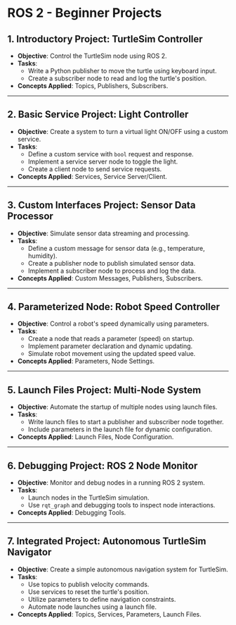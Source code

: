 
# ROS 2 - Beginner Projects

## 1. **Introductory Project: TurtleSim Controller**
   - **Objective**: Control the TurtleSim node using ROS 2.
   - **Tasks**:
     - Write a Python publisher to move the turtle using keyboard input.
     - Create a subscriber node to read and log the turtle's position.
   - **Concepts Applied**: Topics, Publishers, Subscribers.

---

## 2. **Basic Service Project: Light Controller**
   - **Objective**: Create a system to turn a virtual light ON/OFF using a custom service.
   - **Tasks**:
     - Define a custom service with `bool` request and response.
     - Implement a service server node to toggle the light.
     - Create a client node to send service requests.
   - **Concepts Applied**: Services, Service Server/Client.

---

## 3. **Custom Interfaces Project: Sensor Data Processor**
   - **Objective**: Simulate sensor data streaming and processing.
   - **Tasks**:
     - Define a custom message for sensor data (e.g., temperature, humidity).
     - Create a publisher node to publish simulated sensor data.
     - Implement a subscriber node to process and log the data.
   - **Concepts Applied**: Custom Messages, Publishers, Subscribers.

---

## 4. **Parameterized Node: Robot Speed Controller**
   - **Objective**: Control a robot's speed dynamically using parameters.
   - **Tasks**:
     - Create a node that reads a parameter (speed) on startup.
     - Implement parameter declaration and dynamic updating.
     - Simulate robot movement using the updated speed value.
   - **Concepts Applied**: Parameters, Node Settings.

---

## 5. **Launch Files Project: Multi-Node System**
   - **Objective**: Automate the startup of multiple nodes using launch files.
   - **Tasks**:
     - Write launch files to start a publisher and subscriber node together.
     - Include parameters in the launch file for dynamic configuration.
   - **Concepts Applied**: Launch Files, Node Configuration.

---

## 6. **Debugging Project: ROS 2 Node Monitor**
   - **Objective**: Monitor and debug nodes in a running ROS 2 system.
   - **Tasks**:
     - Launch nodes in the TurtleSim simulation.
     - Use `rqt_graph` and debugging tools to inspect node interactions.
   - **Concepts Applied**: Debugging Tools.

---

## 7. **Integrated Project: Autonomous TurtleSim Navigator**
   - **Objective**: Create a simple autonomous navigation system for TurtleSim.
   - **Tasks**:
     - Use topics to publish velocity commands.
     - Use services to reset the turtle's position.
     - Utilize parameters to define navigation constraints.
     - Automate node launches using a launch file.
   - **Concepts Applied**: Topics, Services, Parameters, Launch Files.
